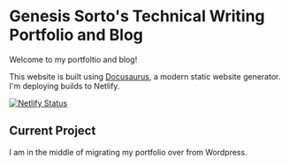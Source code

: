 # Genesis Sorto's Technical Writing Portfolio and Blog

Welcome to my portfoltio and blog!

This website is built using [Docusaurus](https://docusaurus.io/), a modern static website generator. I'm deploying builds to Netlify.

[![Netlify Status](https://api.netlify.com/api/v1/badges/b9afccc3-f805-4d56-b662-faab1a51567e/deploy-status)](https://app.netlify.com/sites/genwrites/deploys)

## Current Project

I am in the middle of migrating my portfolio over from Wordpress.